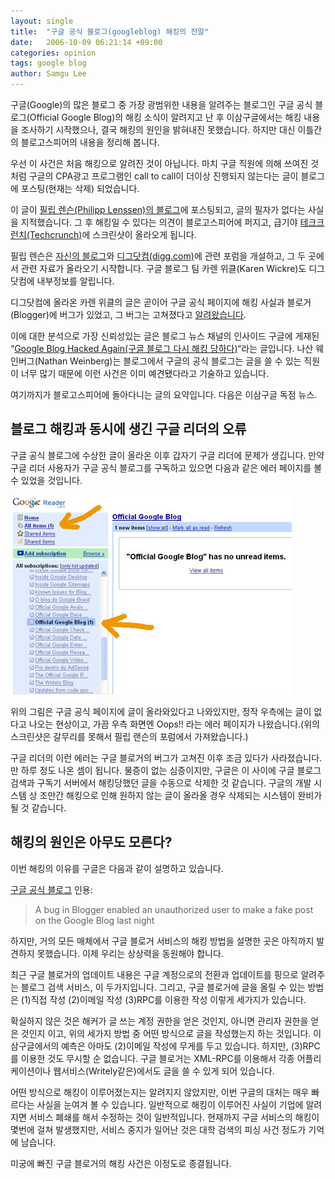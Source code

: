```yaml
---
layout: single
title:  "구글 공식 블로그(googleblog) 해킹의 전말"
date:   2006-10-09 06:21:14 +09:00
categories: opinion
tags: google blog
author: Samgu Lee
---
```

구글(Google)의 많은 블로그 중 가장 광범위한 내용을 알려주는 블로그인 구글 공식 블로그(Official Google Blog)의 해킹 소식이 알려지고 난 후 이삼구글에서는 해킹 내용을 조사하기 시작했으나, 결국 해킹의 원인을 밝혀내진 못했습니다. 하지만 대신 이틀간의 블로고스피어의 내용을 정리해 봅니다.

우선 이 사건은 처음 해킹으로 알려진 것이 아닙니다. 마치 구글 직원에 의해 쓰여진 것처럼 구글의 CPA광고 프로그램인 call to call이 더이상 진행되지 않는다는 글이 블로그에 포스팅(현재는 삭제) 되었습니다.

이 글이 [필립 렌슨(Philipp Lenssen)의 블로그](http://blog.outer-court.com/archive/2006-10-08-n59.html)에 포스팅되고, 글의 필자가 없다는 사실을 지적했습니다. 그 후 해킹일 수 있다는 의견이 블로고스피어에 퍼지고, 급기야 [테크크런치(Techcrunch)](http://www.techcrunch.com/2006/10/07/strange-things-afoot-at-the-google-blog/)에 스크린샷이 올라오게 됩니다.

필립 렌슨은 [자신의 블로그](http://blog.outer-court.com/forum/70782.html)와 [디그닷컴(digg.com)](http://www.digg.com/tech_news/Was_the_official_Google_Blog_hacked_just_now)에 관련 포럼을 개설하고, 그 두 곳에서 관련 자료가 올라오기 시작합니다. 구글 블로그 팀 카렌 위클(Karen Wickre)도 디그닷컴에 내부정보를 알립니다.

디그닷컴에 올라온 카렌 위클의 글은 곧이어 구글 공식 페이지에 해킹 사실과 블로거(Blogger)에 버그가 있었고, 그 버그는 고쳐졌다고 [알려왔습니다](http://googleblog.blogspot.com/2006/10/about-that-fake-post.html).

이에 대한 분석으로 가장 신뢰성있는 글은 블로그 뉴스 채널의 인사이드 구글에 게재된 &#8220;[Google Blog Hacked Again(구글 블로그 다시 해킹 당하다)](http://google.blognewschannel.com/index.php/archives/2006/10/08/google-blog-hacked-again/)&#8220;라는 글입니다. 나산 웨인버그(Nathan Weinberg)는 블로그에서 구글의 공식 블로그는 글을 쓸 수 있는 직원이 너무 많기 때문에 이런 사건은 이미 예견됐다라고 기술하고 있습니다.

여기까지가 블로고스피어에 돌아다니는 글의 요약입니다. 다음은 이삼구글 독점 뉴스.

## 블로그 해킹과 동시에 생긴 구글 리더의 오류

구글 공식 블로그에 수상한 글이 올라온 이후 갑자기 구글 리더에 문제가 생깁니다. 만약 구글 리더 사용자가 구글 공식 블로그를 구독하고 있으면 다음과 같은 에러 페이지를 볼 수 있었을 것입니다.

![구글 리더 에러](/assets/google_reader_error.jpg)

위의 그림은 구글 공식 페이지에 글이 올라와있다고 나와있지만, 정작 우측에는 글이 없다고 나오는 현상이고, 가끔 우측 화면엔 Oops!! 라는 에러 페이지가 나왔습니다.(위의 스크린샷은 갈무리를 못해서 필립 랜슨의 포럼에서 가져왔습니다.)

구글 리더의 이런 에러는 구글 블로거의 버그가 고쳐진 이후 조금 있다가 사라졌습니다. 만 하루 정도 나온 셈이 됩니다. 물증이 없는 심증이지만, 구글은 이 사이에 구글 블로그 검색과 구독기 서버에서 해킹당했던 글을 수동으로 삭제한 것 같습니다. 구글의 개발 시스템 상 조만간 해킹으로 인해 원하지 않는 글이 올라올 경우 삭제되는 시스템이 완비가 될 것 같습니다.

## 해킹의 원인은 아무도 모른다?

이번 해킹의 이유를 구글은 다음과 같이 설명하고 있습니다.

[구글 공식 블로그](http://googleblog.blogspot.com/2006/10/about-that-fake-post.html) 인용:

> A bug in Blogger enabled an unauthorized user to make a fake post on the Google Blog last night

하지만, 거의 모든 매체에서 구글 블로거 서비스의 해킹 방법을 설명한 곳은 아직까지 발견하지 못했습니다. 이제 우리는 상상력을 동원해야 합니다.

최근 구글 블로거의 업데이트 내용은 구글 계정으로의 전환과 업데이트를 핑으로 알려주는 블로그 검색 서비스, 이 두가지입니다. 그리고, 구글 블로거에 글을 올릴 수 있는 방법은 (1)직접 작성 (2)이메일 작성 (3)RPC를 이용한 작성 이렇게 세가지가 있습니다.

확실하지 않은 것은 해커가 글 쓰는 계정 권한을 얻은 것인지, 아니면 관리자 권한을 얻은 것인지 이고, 위의 세가지 방법 중 어떤 방식으로 글을 작성했는지 하는 것입니다. 이삼구글에서의 예측은 아마도 (2)이메일 작성에 무게를 두고 있습니다. 하지만, (3)RPC를 이용한 것도 무시할 순 없습니다. 구글 블로거는 XML-RPC를 이용해서 각종 어플리케이션이나 웹서비스(Writely같은)에서도 글을 쓸 수 있게 되어 있습니다.

어떤 방식으로 해킹이 이루어졌는지는 알려지지 않았지만, 이번 구글의 대처는 매우 빠르다는 사실을 눈여겨 볼 수 있습니다. 일반적으로 해킹이 이루어진 사실이 기업에 알려지면 서비스 폐쇄를 해서 수정하는 것이 일반적입니다. 현재까지 구글 서비스의 해킹이 몇번에 걸쳐 발생했지만, 서비스 중지가 일어난 것은 대학 검색의 피싱 사건 정도가 기억에 남습니다.

미궁에 빠진 구글 블로거의 해킹 사건은 이정도로 종결됩니다.
